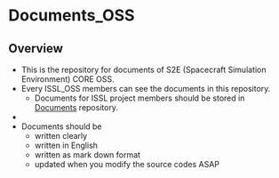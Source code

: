 # Documents_OSS
## Overview

- This is the repository for documents of S2E (Spacecraft Simulation Environment) CORE OSS.
- Every ISSL_OSS members can see the documents in this repository.
  - Documents for ISSL project members should be stored in [Documents](https://gitlab.com/ut_issl/s2e/documents "Documents") repository.
- 
- Documents should be 
  - written clearly
  - written in English
  - written as mark down format
  - updated when you modify the source codes ASAP